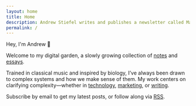 ```yaml
---
layout: home
title: Home
description: Andrew Stiefel writes and publishes a newsletter called Margin Notes. This digital garden is a collection of essasys and short notes exploring topic including product marketing, career growth, and learning.
permalink: /
---
```


Hey, I'm Andrew 👋

Welcome to my digital garden, a slowly growing collection of [notes](/notes/) and [essays](/essays/).

Trained in classical music and inspired by biology, I’ve always been drawn to complex systems and how we make sense of them. My work centers on clarifying complexity—whether in [technology](/topics/technology/), [marketing](/topics/product-marketing/), or [writing](/topics/writing/).

Subscribe by email to get my latest posts, or follow along via <a href="/feeds/" >RSS</a>.